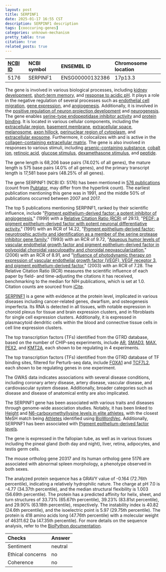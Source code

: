 ```yaml
---
layout: post
title: SERPINF1
date: 2025-01-17 16:55 CST
description: SERPINF1 description
tags: [cooccuring-genes]
categories: unknown-mechanism
pretty_table: true
citation: true
related_posts: true
---
```




| [NCBI ID](https://www.ncbi.nlm.nih.gov/gene/5176) | NCBI symbol | ENSEMBL ID | Chromosome location |
| :-------- | :------- | :-------- | :------- |
| 5176  | SERPINF1 | ENSG00000132386 | 17p13.3 |



The gene is involved in various biological processes, including [kidney development](https://amigo.geneontology.org/amigo/term/GO:0001822), [short-term memory](https://amigo.geneontology.org/amigo/term/GO:0007614), and [response to acidic pH](https://amigo.geneontology.org/amigo/term/GO:0010447). It plays a role in the negative regulation of several processes such as [endothelial cell migration](https://amigo.geneontology.org/amigo/term/GO:0010596), [gene expression](https://amigo.geneontology.org/amigo/term/GO:0010629), and [angiogenesis](https://amigo.geneontology.org/amigo/term/GO:0016525). Additionally, it is involved in the [positive regulation of neuron projection development](https://amigo.geneontology.org/amigo/term/GO:0010976) and [neurogenesis](https://amigo.geneontology.org/amigo/term/GO:0050769). The gene enables [serine-type endopeptidase inhibitor activity](https://amigo.geneontology.org/amigo/term/GO:0004867) and [protein binding](https://amigo.geneontology.org/amigo/term/GO:0005515). It is located in various cellular components, including the [extracellular region](https://amigo.geneontology.org/amigo/term/GO:0005576), [basement membrane](https://amigo.geneontology.org/amigo/term/GO:0005604), [extracellular space](https://amigo.geneontology.org/amigo/term/GO:0005615), [melanosome](https://amigo.geneontology.org/amigo/term/GO:0042470), [axon hillock](https://amigo.geneontology.org/amigo/term/GO:0043203), [perinuclear region of cytoplasm](https://amigo.geneontology.org/amigo/term/GO:0048471), and [extracellular exosome](https://amigo.geneontology.org/amigo/term/GO:0070062). Furthermore, it colocalizes with and is active in the [collagen-containing extracellular matrix](https://amigo.geneontology.org/amigo/term/GO:0062023). The gene is also involved in responses to various stimuli, including [arsenic-containing substance](https://amigo.geneontology.org/amigo/term/GO:0046685), [cobalt ion](https://amigo.geneontology.org/amigo/term/GO:0071279), [retinoic acid](https://amigo.geneontology.org/amigo/term/GO:0071300), [glucose stimulus](https://amigo.geneontology.org/amigo/term/GO:0071333), [dexamethasone stimulus](https://amigo.geneontology.org/amigo/term/GO:0071549), and [peptide](https://amigo.geneontology.org/amigo/term/GO:1901652).


The gene length is 68,206 base pairs (74.02% of all genes), the mature length is 575 base pairs (4.0% of all genes), and the primary transcript length is 17,581 base pairs (48.25% of all genes).


The gene SERPINF1 (NCBI ID: 5176) has been mentioned in [576 publications](https://pubmed.ncbi.nlm.nih.gov/?term=%22SERPINF1%22) (count from [Pubtator](https://academic.oup.com/nar/article/47/W1/W587/5494727), may differ from the hyperlink count). The earliest publication mentioning this gene was in 1991, and the middle 50% of publications occurred between 2007 and 2017.


The top 5 publications mentioning SERPINF1, ranked by their scientific influence, include "[Pigment epithelium-derived factor: a potent inhibitor of angiogenesis.](https://pubmed.ncbi.nlm.nih.gov/10398599)" (1999) with a [Relative Citation Ratio (RCR)](https://journals.plos.org/plosbiology/article?id=10.1371/journal.pbio.1002541) of 29.13, "[PEDF: a pigment epithelium-derived factor with potent neuronal differentiative activity.](https://pubmed.ncbi.nlm.nih.gov/1936177)" (1991) with an RCR of 14.22, "[Pigment epithelium-derived factor: neurotrophic activity and identification as a member of the serine protease inhibitor gene family.](https://pubmed.ncbi.nlm.nih.gov/8434014)" (1993) with an RCR of 9.72, "[Aqueous humor levels of vascular endothelial growth factor and pigment epithelium-derived factor in polypoidal choroidal vasculopathy and choroidal neovascularization.](https://pubmed.ncbi.nlm.nih.gov/16490490)" (2006) with an RCR of 8.91, and "[Influence of photodynamic therapy on expression of vascular endothelial growth factor (VEGF), VEGF receptor 3, and pigment epithelium-derived factor.](https://pubmed.ncbi.nlm.nih.gov/14507895)" (2003) with an RCR of 7.28. The Relative Citation Ratio (RCR) measures the scientific influence of each paper by field- and time-adjusting the citations it has received, benchmarking to the median for NIH publications, which is set at 1.0. Citation counts are sourced from [iCite](https://icite.od.nih.gov).


[SERPINF1](https://www.proteinatlas.org/ENSG00000132386-SERPINF1) is a gene with evidence at the protein level, implicated in various diseases including cancer-related genes, dwarfism, and osteogenesis imperfecta. Its RNA is detected in all tissues, with notable expression in choroid plexus for tissue and brain expression clusters, and in fibroblasts for single cell expression clusters. Additionally, it is expressed in plasmacytoid dendritic cells within the blood and connective tissue cells in cell line expression clusters.


The top transcription factors (TFs) identified from the GTRD database, based on the number of CHIP-seq experiments, include [AR](https://www.ncbi.nlm.nih.gov/gene/367), [SMAD3](https://www.ncbi.nlm.nih.gov/gene/4088), [MAX](https://www.ncbi.nlm.nih.gov/gene/4149), [PEX2](https://www.ncbi.nlm.nih.gov/gene/5828), and [KMT2A](https://www.ncbi.nlm.nih.gov/gene/4297), each shown to be regulating in 4 experiments.


The top transcription factors (TFs) identified from the GTRD database of TF binding sites, filtered for Perturb-seq data, include [FOXA1](https://www.ncbi.nlm.nih.gov/gene/2623) and [TCF7L2](https://www.ncbi.nlm.nih.gov/gene/9968), each shown to be regulating genes in one experiment.


The GWAS data indicates associations with several disease conditions, including coronary artery disease, artery disease, vascular disease, and cardiovascular system disease. Additionally, broader categories such as disease and disease of anatomical entity are also implicated.


The SERPINF1 gene has been associated with various traits and diseases through genome-wide association studies. Notably, it has been linked to [Height](https://pubmed.ncbi.nlm.nih.gov/36224396) and [N6-carboxymethyllysine levels in elite athletes](https://pubmed.ncbi.nlm.nih.gov/31882771), with the closest MeSH match being [Athletes](https://meshb.nlm.nih.gov/record/ui?ui=D056352) identified using [BioWordVec](https://www.nature.com/articles/s41597-019-0055-0). Additionally, SERPINF1 has been associated with [Pigment epithelium-derived factor levels](https://pubmed.ncbi.nlm.nih.gov/34814699).


The gene is expressed in the fallopian tube, as well as in various tissues including the pineal gland (both day and night), liver, retina, adipocytes, and testis germ cells.



The mouse ortholog gene 20317 and its human ortholog gene 5176 are associated with abnormal spleen morphology, a phenotype observed in both sexes.


The analyzed protein sequence has a GRAVY value of -0.164 (72.76th percentile), indicating a relatively hydrophilic nature. The charge at pH 7.0 is -4.77 (34.37th percentile), and the median structural flexibility is 1.003 (56.69th percentile). The protein has a predicted affinity for helix, sheet, and turn structures of 33.73% (65.67th percentile), 39.23% (83.81st percentile), and 29.90% (63.18th percentile), respectively. The instability index is 40.82 (24.6th percentile), and the isoelectric point is 5.97 (29.75th percentile). The protein is 418 amino acids long (47.76th percentile) with a molecular weight of 46311.62 Da (47.35th percentile). For more details on the sequence analysis, refer to the [BioPython documentation](https://biopython.org/docs/1.75/api/Bio.SeqUtils.ProtParam.html).





| Checks    | Answer |
| :-------- | :------- |
| Sentiment  | neutral   |
| Ethical concerns | no     |
| Coherence    | no    |